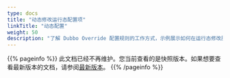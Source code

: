 ```yaml
---
type: docs
title: "动态修改运行态配置项"
linkTitle: "动态配置"
weight: 50
description: "了解 Dubbo Override 配置规则的工作方式，示例展示如何在运行态修改服务权重与超时时间。"
---
```


{{% pageinfo %}} 此文档已经不再维护。您当前查看的是快照版本。如果想要查看最新版本的文档，请参阅[最新版本](/zh-cn/docs3-v2/java-sdk/advanced-features-and-usage/traffic/config-rule/)。
{{% /pageinfo %}}
